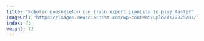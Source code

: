```yaml
---
title: "Robotic exoskeleton can train expert pianists to play faster"
imageUrl: "https://images.newscientist.com/wp-content/uploads/2025/01/17102316/SEI_236192486.jpg?width=788"
index: 73
weight: 73
---
```

